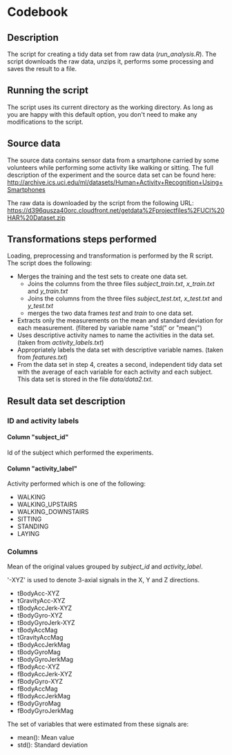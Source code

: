 # Codebook

## Description
The script for creating a tidy data set from raw data (*run_analysis.R*). The script downloads the raw data, unzips it, performs some processing and saves the result to a file.

## Running the script
The script uses its current directory as the working directory. As long as you are happy with this default option, you don't need to make any modifications to the script.

## Source data
The source data contains sensor data from a smartphone carried by some volunteers while performing some activity like walking or sitting. The full description of the experiment and the source data set can be found here: 
http://archive.ics.uci.edu/ml/datasets/Human+Activity+Recognition+Using+Smartphones 

The raw data is downloaded by the script from the following URL:
https://d396qusza40orc.cloudfront.net/getdata%2Fprojectfiles%2FUCI%20HAR%20Dataset.zip 

## Transformations steps performed
Loading, preprocessing and transformation is performed by the R script. The script does the following:

* Merges the training and the test sets to create one data set.
    * Joins the columns from the three files *subject_train.txt*, *x_train.txt* and *y_train.txt*
    * Joins the columns from the three files *subject_test.txt*, *x_test.txt* and *y_test.txt*
    * merges the two data frames *test* and *train* to one data set.
* Extracts only the measurements on the mean and standard deviation for each measurement. (filtered by variable name "std(" or "mean(") 
* Uses descriptive activity names to name the activities in the data set. (taken from *activity_labels.txt*)
* Appropriately labels the data set with descriptive variable names.  (taken from *features.txt*)
* From the data set in step 4, creates a second, independent tidy data set with the average of each variable for each activity and each subject. This data set is stored in the file *data/data2.txt*.

## Result data set description

### ID and activity labels

#### Column "subject_id"
Id of the subject which performed the experiments.


#### Column "activity_label"
Activity performed which is one of the following:

* WALKING
* WALKING_UPSTAIRS
* WALKING_DOWNSTAIRS
* SITTING
* STANDING
* LAYING

### Columns
Mean of the original values grouped by *subject_id* and *activity_label*.

'-XYZ' is used to denote 3-axial signals in the X, Y and Z directions.

* tBodyAcc-XYZ
* tGravityAcc-XYZ
* tBodyAccJerk-XYZ
* tBodyGyro-XYZ
* tBodyGyroJerk-XYZ
* tBodyAccMag
* tGravityAccMag
* tBodyAccJerkMag
* tBodyGyroMag
* tBodyGyroJerkMag
* fBodyAcc-XYZ
* fBodyAccJerk-XYZ
* fBodyGyro-XYZ
* fBodyAccMag
* fBodyAccJerkMag
* fBodyGyroMag
* fBodyGyroJerkMag

The set of variables that were estimated from these signals are: 

* mean(): Mean value
* std(): Standard deviation


